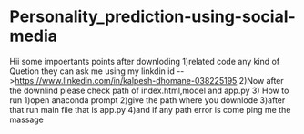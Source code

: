 # Personality_prediction-using-social-media

Hii 
some impoertants points after downloding
1)related code any kind of Quetion they can ask me using my linkdin id -->https://www.linkedin.com/in/kalpesh-dhomane-038225195
2)Now after the downlind please check path of index.html,model and app.py
3)
  How to run
  1)open anaconda prompt 
  2)give the path where you downlode
  3)after that run main file that is app.py
  4)and if any path error is come ping me the massage
  
